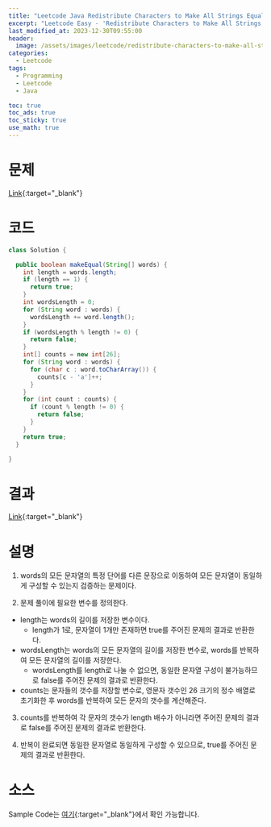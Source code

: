 ```yaml
---
title: "Leetcode Java Redistribute Characters to Make All Strings Equal"
excerpt: "Leetcode Easy - 'Redistribute Characters to Make All Strings Equal' 문제 Java 풀이"
last_modified_at: 2023-12-30T09:55:00
header:
  image: /assets/images/leetcode/redistribute-characters-to-make-all-strings-equal.png
categories:
  - Leetcode
tags:
  - Programming
  - Leetcode
  - Java

toc: true
toc_ads: true
toc_sticky: true
use_math: true
---
```

# 문제
[Link](https://leetcode.com/problems/redistribute-characters-to-make-all-strings-equal){:target="_blank"}

# 코드
```java
class Solution {

  public boolean makeEqual(String[] words) {
    int length = words.length;
    if (length == 1) {
      return true;
    }
    int wordsLength = 0;
    for (String word : words) {
      wordsLength += word.length();
    }
    if (wordsLength % length != 0) {
      return false;
    }
    int[] counts = new int[26];
    for (String word : words) {
      for (char c : word.toCharArray()) {
        counts[c - 'a']++;
      }
    }
    for (int count : counts) {
      if (count % length != 0) {
        return false;
      }
    }
    return true;
  }

}
```

# 결과
[Link](https://leetcode.com/problems/redistribute-characters-to-make-all-strings-equal/submissions/1131803110/){:target="_blank"}

# 설명
1. words의 모든 문자열의 특정 단어를 다른 문장으로 이동하여 모든 문자열이 동일하게 구성할 수 있는지 검증하는 문제이다.

2. 문제 풀이에 필요한 변수를 정의한다.
- length는 words의 길이를 저장한 변수이다.
  - length가 1로, 문자열이 1개만 존재하면 true를 주어진 문제의 결과로 반환한다.
- wordsLength는 words의 모든 문자열의 길이를 저장한 변수로, words를 반복하여 모든 문자열의 길이를 저장한다.
  - wordsLength를 length로 나눌 수 없으면, 동일한 문자열 구성이 불가능하므로 false를 주어진 문제의 결과로 반환한다.
- counts는 문자들의 갯수를 저장할 변수로, 영문자 갯수인 26 크기의 정수 배열로 초기화한 후 words를 반복하여 모든 문자의 갯수를 계산해준다.

3. counts를 반복하여 각 문자의 갯수가 length 배수가 아니라면 주어진 문제의 결과로 false를 주어진 문제의 결과로 반환한다.

4. 반복이 완료되면 동일한 문자열로 동일하게 구성할 수 있으므로, true를 주어진 문제의 결과로 반환한다.

# 소스
Sample Code는 [여기](https://github.com/GracefulSoul/leetcode/blob/master/src/main/java/gracefulsoul/problems/RedistributeCharactersToMakeAllStringsEqual.java){:target="_blank"}에서 확인 가능합니다.